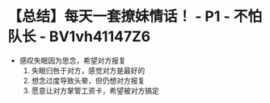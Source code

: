 # 【总结】每天一套撩妹情话！ - P1 - 不怕队长 - BV1vh41147Z6

-   感叹失眠因为思念，希望对方报复
    1.  失眠归咎于对方，感觉对方是最好的
    2.  想念过度导致头晕，但仍想对方报复
    3.  愿意让对方掌管工资卡，希望被对方搞定